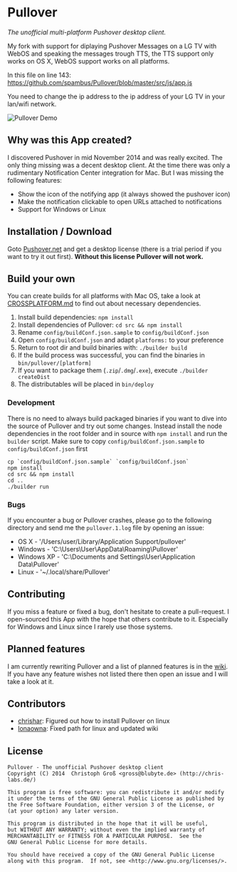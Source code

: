 # Pullover
*The unofficial multi-platform Pushover desktop client.*

My fork with support for diplaying Pushover Messages on a LG TV with WebOS and speaking the messages trough TTS, the TTS support only works on OS X, WebOS support works on all platforms.

In this file on line 143: https://github.com/spambus/Pullover/blob/master/src/js/app.js

You need to change the ip address to the ip address of your LG TV in your lan/wifi network.

![Pullover Demo](https://raw.githubusercontent.com/cgrossde/Pullover/master/res/Demo.gif)

## Why was this App created?

I discovered Pushover in mid November 2014 and was really excited. The only thing missing was a decent desktop client. At the time there was only a rudimentary Notification Center integration for Mac. But I was missing the following features:

* Show the icon of the notifying app (it always showed the pushover icon)
* Make the notification clickable to open URLs attached to notifications
* Support for Windows or Linux

## Installation / Download

Goto [Pushover.net](https://pushover.net/licensing) and get a desktop license (there is a trial period if you want to try it out first). **Without this license Pullover will not work.**

## Build your own
You can create builds for all platforms with Mac OS, take a look at [CROSSPLATFORM.md](CROSSPLATFORM.md) to find out about necessary dependencies.

1. Install build dependencies: `npm install`
2. Install dependencies of Pullover: `cd src && npm install`
3. Rename `config/buildConf.json.sample` to `config/buildConf.json`
4. Open `config/buildConf.json` and adapt `platforms:` to your preference
5. Return to root dir and build binaries with: `./builder build`
6. If the build process was successful, you can find the binaries in `bin/pullover/[platform]`
7. If you want to package them (`.zip`/`.dmg`/`.exe`), execute `./builder createDist`
8. The distributables will be placed in `bin/deploy`

### Development

There is no need to always build packaged binaries if you want to dive into the source of Pullover and try out some changes. Instead install the node dependencies in the root folder and in source with `npm install` and run the `builder` script. Make sure to copy `config/buildConf.json.sample` to `config/buildConf.json` first

    cp `config/buildConf.json.sample` `config/buildConf.json`
    npm install
    cd src && npm install
    cd ..
    ./builder run

### Bugs

If you encounter a bug or Pullover crashes, please go to the following directory and send me the `pullover.1.log` file by opening an issue:

* OS X - '/Users/user/Library/Application Support/pullover'
* Windows - 'C:\Users\User\AppData\Roaming\Pullover'
* Windows XP - 'C:\Documents and Settings\User\Application Data\Pullover'
* Linux - '~/.local/share/Pullover'

## Contributing

If you miss a feature or fixed a bug, don't hesitate to create a pull-request. I open-sourced this App with the hope that others contribute to it. Especially for Windows and Linux since I rarely use those systems.

## Planned features

I am currently rewriting Pullover and a list of planned features is in the [wiki](https://github.com/cgrossde/Pullover/wiki). If you have any feature wishes not listed there then open an issue and I will take a look at it.

## Contributors

* [chrishar](https://github.com/chrishar): Figured out how to install Pullover on linux
* [lonaowna](https://github.com/lonaowna): Fixed path for linux and updated wiki

## License

    Pullover - The unofficial Pushover desktop client
    Copyright (C) 2014  Christoph Groß <gross@blubyte.de> (http://chris-labs.de/)
    
    This program is free software: you can redistribute it and/or modify
    it under the terms of the GNU General Public License as published by
    the Free Software Foundation, either version 3 of the License, or
    (at your option) any later version.
    
    This program is distributed in the hope that it will be useful,
    but WITHOUT ANY WARRANTY; without even the implied warranty of
    MERCHANTABILITY or FITNESS FOR A PARTICULAR PURPOSE.  See the
    GNU General Public License for more details.
    
    You should have received a copy of the GNU General Public License
    along with this program.  If not, see <http://www.gnu.org/licenses/>.
